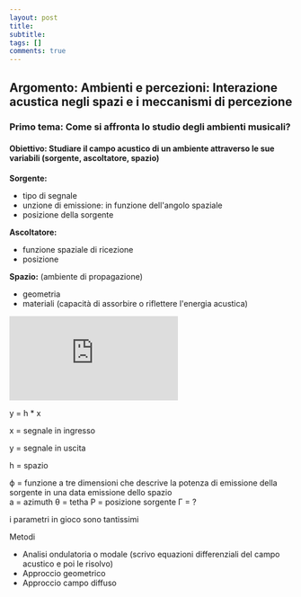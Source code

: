 ```yaml
---
layout: post
title:  
subtitle:  
tags: []
comments: true
---
```


## Argomento: Ambienti e percezioni: Interazione acustica negli spazi e i meccanismi di percezione
### Primo tema: Come si affronta lo studio degli ambienti musicali?
#### Obiettivo: Studiare il campo acustico di un ambiente attraverso le sue variabili (sorgente, ascoltatore, spazio)


**Sorgente:**

- tipo di segnale
- unzione di emissione: in funzione dell'angolo spaziale
- posizione della sorgente


**Ascoltatore:**

- funzione spaziale di ricezione
- posizione

**Spazio:** (ambiente di propagazione)

- geometria
- materiali (capacità di assorbire o riflettere l'energia acustica)


<div class="container">
 <iframe src="https://www.youtube.com/embed/lLUcOFwZvyY" 
 frameborder="0" allowfullscreen class="video"></iframe>
 </div>


y = h * x

x = segnale in ingresso

y = segnale in uscita

h = spazio


ϕ = funzione a tre dimensioni che descrive la potenza di emissione della sorgente in una data emissione dello spazio  
a = azimuth
θ = tetha
P = posizione sorgente
Γ = ?



i parametri in gioco sono tantissimi


Metodi

- Analisi ondulatoria o modale (scrivo equazioni differenziali del campo acustico e poi le risolvo)
- Approccio geometrico
- Approccio campo diffuso
